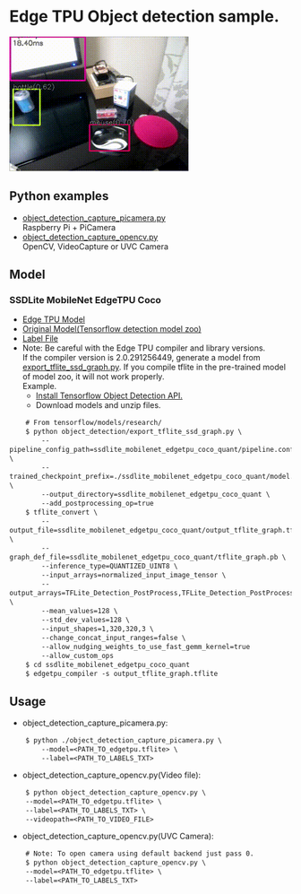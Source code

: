 # Edge TPU Object detection sample.

![Image](g3doc/img/output.gif)

## Python examples
- [object_detection_capture_picamera.py](object_detection_capture_picamera.py)<br>
Raspberry Pi + PiCamera
- [object_detection_capture_opencv.py](object_detection_capture_opencv.py)<br>
OpenCV, VideoCapture or UVC
 Camera

## Model

### SSDLite MobileNet EdgeTPU Coco
- [Edge TPU Model](models/ssd_mobilenet_edgetpu_coco_edgetpu.tflite)
- [Original Model(Tensorflow detection model zoo)](https://github.com/tensorflow/models/blob/master/research/object_detection/g3doc/detection_model_zoo.md#pixel4-edge-tpu-models)
- [Label File](models/coco_labels.txt)
- Note: Be careful with the Edge TPU compiler and library versions.<br>
If the compiler version is 2.0.291256449, generate a model from [export_tflite_ssd_graph.py](https://github.com/tensorflow/models/blob/master/research/object_detection/g3doc/running_on_mobile_tensorflowlite.md). If you compile tflite in the pre-trained model of model zoo, it will not work properly.<br>
Example.
    - [Install Tensorflow Object Detection API.](https://github.com/tensorflow/models/blob/master/research/object_detection/g3doc/installation.md)
    - Download models and unzip files.
```
    # From tensorflow/models/research/
    $ python object_detection/export_tflite_ssd_graph.py \
        --pipeline_config_path=ssdlite_mobilenet_edgetpu_coco_quant/pipeline.config \
        --trained_checkpoint_prefix=./ssdlite_mobilenet_edgetpu_coco_quant/model.ckpt \
        --output_directory=ssdlite_mobilenet_edgetpu_coco_quant \
        --add_postprocessing_op=true
    $ tflite_convert \
        --output_file=ssdlite_mobilenet_edgetpu_coco_quant/output_tflite_graph.tflite \
        --graph_def_file=ssdlite_mobilenet_edgetpu_coco_quant/tflite_graph.pb \
        --inference_type=QUANTIZED_UINT8 \
        --input_arrays=normalized_input_image_tensor \
        --output_arrays=TFLite_Detection_PostProcess,TFLite_Detection_PostProcess:1,TFLite_Detection_PostProcess:2,TFLite_Detection_PostProcess:3 \
        --mean_values=128 \
        --std_dev_values=128 \
        --input_shapes=1,320,320,3 \
        --change_concat_input_ranges=false \
        --allow_nudging_weights_to_use_fast_gemm_kernel=true 
        --allow_custom_ops
    $ cd ssdlite_mobilenet_edgetpu_coco_quant
    $ edgetpu_compiler -s output_tflite_graph.tflite 

```


## Usage
- object_detection_capture_picamera.py:<br>
``` 
    $ python ./object_detection_capture_picamera.py \
        --model=<PATH_TO_edgetpu.tflite> \
        --label=<PATH_TO_LABELS_TXT>
```
- object_detection_capture_opencv.py(Video file):<br>
```
    $ python object_detection_capture_opencv.py \
    --model=<PATH_TO_edgetpu.tflite> \ 
    --label=<PATH_TO_LABELS_TXT> \
    --videopath=<PATH_TO_VIDEO_FILE>
```
- object_detection_capture_opencv.py(UVC Camera):<br>
```
    # Note: To open camera using default backend just pass 0.
    $ python object_detection_capture_opencv.py \
    --model=<PATH_TO_edgetpu.tflite> \
    --label=<PATH_TO_LABELS_TXT> 
```